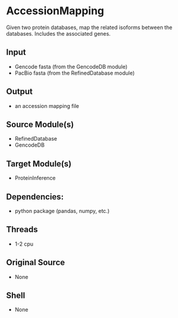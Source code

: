 # AccessionMapping
Given two protein databases, map the related isoforms between the databases.
Includes the associated genes.

## Input
- Gencode fasta (from the GencodeDB module)
- PacBio fasta (from the RefinedDatabase module)

## Output
- an accession mapping file

## Source Module(s)
- RefinedDatabase
- GencodeDB

## Target Module(s)
- ProteinInference

## Dependencies: 
- python package (pandas, numpy, etc.)

## Threads
- 1-2 cpu 

## Original Source
- None

## Shell
- None
